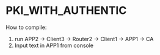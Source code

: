 # PKI_WITH_AUTHENTIC
How to compile:<br />
1. run APP2 -> Client3 -> Router2 -> Client1 -> APP1 -> CA <br />
2. Input text in APP1 from console

